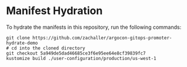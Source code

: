 # Manifest Hydration

To hydrate the manifests in this repository, run the following commands:

```shell
git clone https://github.com/zachaller/argocon-gitops-promoter-hydrate-demo
# cd into the cloned directory
git checkout 5a949de5dad46685ce3f6e95ee64e8cf39839fc7
kustomize build ./user-configuration/production/us-west-1
```
